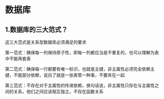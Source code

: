 # 数据库

## 1.数据库的三大范式？

这三大范式是关系型数据库必须满足的要求

第一范式：确保每一列保持原子性，即每一列都应当是不重复的，也可以理解为表中不能再套表

第二范式：确保每一行都要有唯一标识，也就是主键，非主属性必须完全依赖主键，不能部分依赖，说白了就是一张表管一种事，不要夹在一起

第三范式：不存在对于主属性的传递依赖，换句话说，非主属性只存在与主属性之间的关系，他们之间应该相互独立，不存在函数关系



